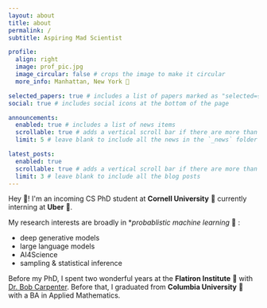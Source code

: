```yaml
---
layout: about
title: about
permalink: /
subtitle: Aspiring Mad Scientist

profile:
  align: right
  image: prof_pic.jpg
  image_circular: false # crops the image to make it circular
  more_info: Manhattan, New York 🗽

selected_papers: true # includes a list of papers marked as "selected={true}"
social: true # includes social icons at the bottom of the page

announcements:
  enabled: true # includes a list of news items
  scrollable: true # adds a vertical scroll bar if there are more than 3 news items
  limit: 5 # leave blank to include all the news in the `_news` folder

latest_posts:
  enabled: true
  scrollable: true # adds a vertical scroll bar if there are more than 3 new posts items
  limit: 3 # leave blank to include all the blog posts
---
```


Hey :wave:! I'm an incoming CS PhD student at **Cornell University** :bear: currently interning at **Uber** :car:.

My research interests are broadly in **probablistic machine learning* :robot: :

- deep generative models
- large language models
- AI4Science
- sampling & statistical inference

Before my PhD, I spent two wonderful years at the **Flatiron Institute** :office: with [Dr. Bob Carpenter](https://bob-carpenter.github.io). Before that, I graduated from **Columbia University** :lion: with a BA in Applied Mathematics.
